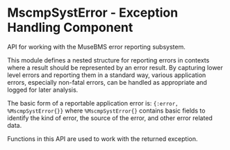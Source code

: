 # MscmpSystError - Exception Handling Component

API for working with the MuseBMS error reporting subsystem.

This module defines a nested structure for reporting errors in contexts where a result should be
represented by an error result.  By capturing lower level errors and reporting them in a
standard way, various application errors, especially non-fatal errors, can be handled as
appropriate and logged for later analysis.

The basic form of a reportable application error is: `{:error, %MscmpSystError{}}` where
`%MscmpSystError{}` contains basic fields to identify the kind of error, the source of the
error, and other error related data.

Functions in this API are used to work with the returned exception.
